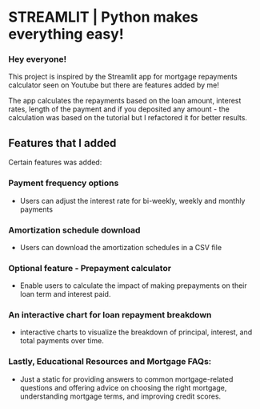 # STREAMLIT | Python makes everything easy!

### Hey everyone! 

This project is inspired by the Streamlit app for mortgage repayments calculator seen on Youtube but there are features added by me!

The app calculates the repayments based on the loan amount, interest rates, length of the payment and if you deposited any amount - the calculation was based on the tutorial but I refactored it for better results.

## Features that I added

Certain features was added:

### Payment frequency options
- Users can adjust the interest rate for bi-weekly, weekly and monthly payments

### Amortization schedule download
- Users can download the amortization schedules in a CSV file

### Optional feature - Prepayment calculator
- Enable users to calculate the impact of making prepayments on their loan term and interest paid.

### An interactive chart for loan repayment breakdown
- interactive charts to visualize the breakdown of principal, interest, and total payments over time.


### Lastly, Educational Resources and Mortgage FAQs: 
- Just a static for providing answers to common mortgage-related questions and offering advice on choosing the right mortgage, understanding mortgage terms, and improving credit scores.
